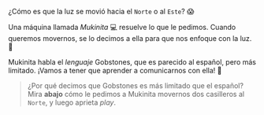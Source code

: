 <gs-toolbox toolbox-url="https://raw.githubusercontent.com/MumukiProject/mumuki-guia-gobstones-primeros-programas-kids/master/assets/toolbox_1553274591838.xml"></gs-toolbox>

¿Cómo es que la luz se movió hacia el `Norte` o al `Este`? :scream:

Una máquina llamada _Mukinita_ :computer: resuelve lo que le pedimos. Cuando queremos movernos, se lo decimos a ella para que nos enfoque con la luz. :flashlight:

Mukinita habla el _lenguaje_ Gobstones, que es parecido al español, pero más limitado. ¡Vamos a tener que aprender a comunicarnos con ella! :raising_hand:

> ¿Por qué decimos que Gobstones es más limitado que el español? Mira **abajo** cómo le pedimos a Mukinita movernos dos casilleros al `Norte`, y luego aprieta _play_. 

